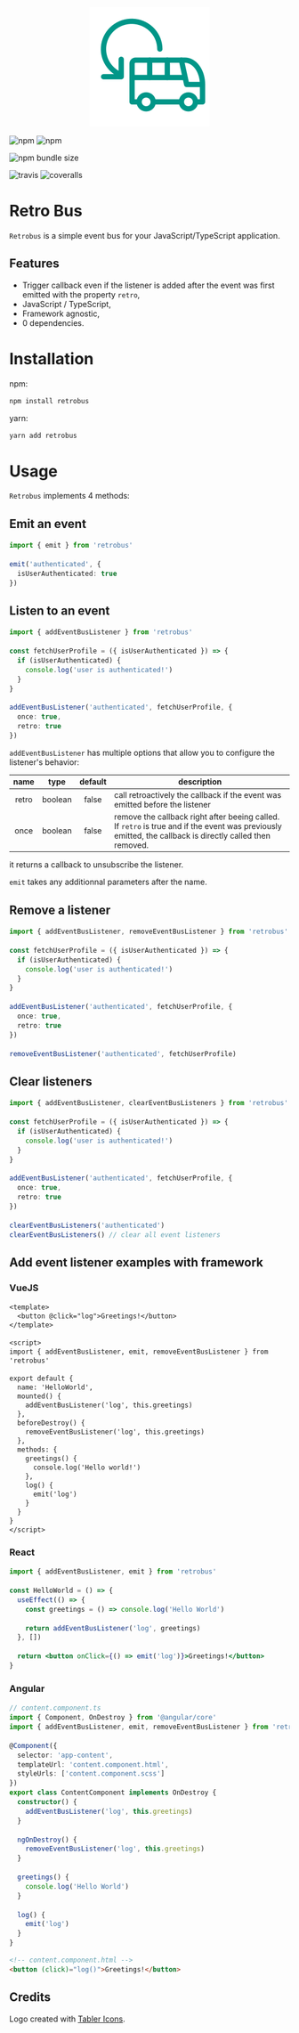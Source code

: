<p align="center">

<img src="docs/logo.svg" alt="logo">
  
</p>

![npm](https://img.shields.io/npm/v/retrobus?style=for-the-badge)
![npm](https://img.shields.io/npm/dm/retrobus?style=for-the-badge)

![npm bundle size](https://img.shields.io/bundlephobia/minzip/retrobus?style=for-the-badge)

![travis](https://img.shields.io/travis/jcalixte/retrobus?style=for-the-badge)
![coveralls](https://img.shields.io/coveralls/github/jcalixte/retrobus?style=for-the-badge)

# Retro Bus

`Retrobus` is a simple event bus for your JavaScript/TypeScript application.

## Features

- Trigger callback even if the listener is added after the event was first emitted with the property `retro`,
- JavaScript / TypeScript,
- Framework agnostic,
- 0 dependencies.

# Installation

npm:

```sh
npm install retrobus
```

yarn:

```sh
yarn add retrobus
```

# Usage

`Retrobus` implements 4 methods:

## Emit an event

```ts
import { emit } from 'retrobus'

emit('authenticated', {
  isUserAuthenticated: true
})
```

## Listen to an event

```ts
import { addEventBusListener } from 'retrobus'

const fetchUserProfile = ({ isUserAuthenticated }) => {
  if (isUserAuthenticated) {
    console.log('user is authenticated!')
  }
}

addEventBusListener('authenticated', fetchUserProfile, {
  once: true,
  retro: true
})
```

`addEventBusListener` has multiple options that allow you to configure the listener's behavior:

| name  |  type   | default | description                                                                                                                                              |
| :---: | :-----: | :-----: | -------------------------------------------------------------------------------------------------------------------------------------------------------- |
| retro | boolean |  false  | call retroactively the callback if the event was emitted before the listener                                                                             |
| once  | boolean |  false  | remove the callback right after beeing called. If `retro` is true and if the event was previously emitted, the callback is directly called then removed. |

it returns a callback to unsubscribe the listener.

`emit` takes any additionnal parameters after the name.

## Remove a listener

```ts
import { addEventBusListener, removeEventBusListener } from 'retrobus'

const fetchUserProfile = ({ isUserAuthenticated }) => {
  if (isUserAuthenticated) {
    console.log('user is authenticated!')
  }
}

addEventBusListener('authenticated', fetchUserProfile, {
  once: true,
  retro: true
})

removeEventBusListener('authenticated', fetchUserProfile)
```

## Clear listeners

```ts
import { addEventBusListener, clearEventBusListeners } from 'retrobus'

const fetchUserProfile = ({ isUserAuthenticated }) => {
  if (isUserAuthenticated) {
    console.log('user is authenticated!')
  }
}

addEventBusListener('authenticated', fetchUserProfile, {
  once: true,
  retro: true
})

clearEventBusListeners('authenticated')
clearEventBusListeners() // clear all event listeners
```

## Add event listener examples with framework

### VueJS

```vue
<template>
  <button @click="log">Greetings!</button>
</template>

<script>
import { addEventBusListener, emit, removeEventBusListener } from 'retrobus'

export default {
  name: 'HelloWorld',
  mounted() {
    addEventBusListener('log', this.greetings)
  },
  beforeDestroy() {
    removeEventBusListener('log', this.greetings)
  },
  methods: {
    greetings() {
      console.log('Hello world!')
    },
    log() {
      emit('log')
    }
  }
}
</script>
```

### React

```jsx
import { addEventBusListener, emit } from 'retrobus'

const HelloWorld = () => {
  useEffect(() => {
    const greetings = () => console.log('Hello World')

    return addEventBusListener('log', greetings)
  }, [])

  return <button onClick={() => emit('log')}>Greetings!</button>
}
```

### Angular

```ts
// content.component.ts
import { Component, OnDestroy } from '@angular/core'
import { addEventBusListener, emit, removeEventBusListener } from 'retrobus'

@Component({
  selector: 'app-content',
  templateUrl: 'content.component.html',
  styleUrls: ['content.component.scss']
})
export class ContentComponent implements OnDestroy {
  constructor() {
    addEventBusListener('log', this.greetings)
  }

  ngOnDestroy() {
    removeEventBusListener('log', this.greetings)
  }

  greetings() {
    console.log('Hello World')
  }

  log() {
    emit('log')
  }
}
```

```html
<!-- content.component.html -->
<button (click)="log()">Greetings!</button>
```

## Credits

Logo created with [Tabler Icons](https://tablericons.com/).
